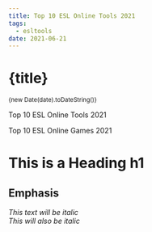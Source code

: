 ```yaml
---
title: Top 10 ESL Online Tools 2021
tags:  
  - esltools
date: 2021-06-21
---
```


# {title}
<small>{new Date(date).toDateString()}</small>


Top 10 ESL Online Tools 2021

Top 10 ESL Online Games 2021

# This is a Heading h1 

## Emphasis

*This text will be italic*  
_This will also be italic_
